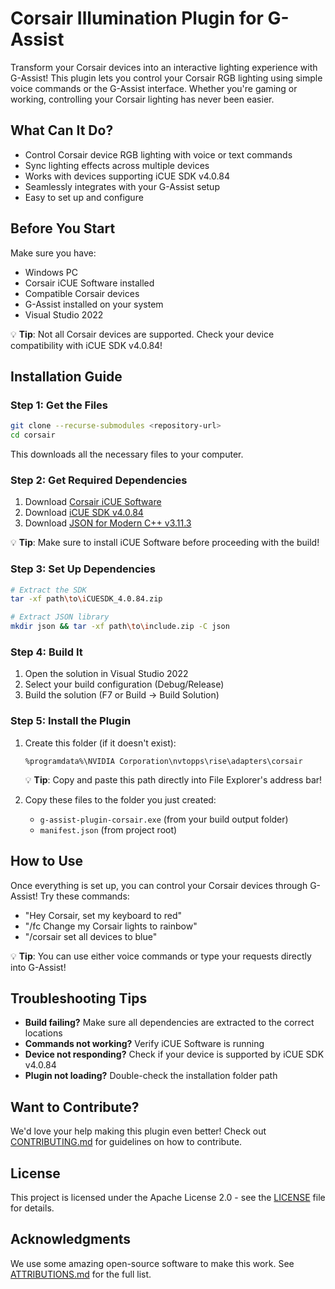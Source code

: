 # Corsair Illumination Plugin for G-Assist

Transform your Corsair devices into an interactive lighting experience with G-Assist! This plugin lets you control your Corsair RGB lighting using simple voice commands or the G-Assist interface. Whether you're gaming or working, controlling your Corsair lighting has never been easier.

## What Can It Do?
- Control Corsair device RGB lighting with voice or text commands
- Sync lighting effects across multiple devices
- Works with devices supporting iCUE SDK v4.0.84
- Seamlessly integrates with your G-Assist setup
- Easy to set up and configure

## Before You Start
Make sure you have:
- Windows PC
- Corsair iCUE Software installed
- Compatible Corsair devices
- G-Assist installed on your system
- Visual Studio 2022

💡 **Tip**: Not all Corsair devices are supported. Check your device compatibility with iCUE SDK v4.0.84!

## Installation Guide

### Step 1: Get the Files
```bash
git clone --recurse-submodules <repository-url>
cd corsair
```
This downloads all the necessary files to your computer.

### Step 2: Get Required Dependencies
1. Download [Corsair iCUE Software](https://www.corsair.com/us/en/s/downloads)
2. Download [iCUE SDK v4.0.84](https://github.com/CorsairOfficial/cue-sdk/releases/download/v4.0.84/iCUESDK_4.0.84.zip)
3. Download [JSON for Modern C++ v3.11.3](https://github.com/nlohmann/json/releases/download/v3.11.3/include.zip)

💡 **Tip**: Make sure to install iCUE Software before proceeding with the build!

### Step 3: Set Up Dependencies
```bash
# Extract the SDK
tar -xf path\to\iCUESDK_4.0.84.zip

# Extract JSON library
mkdir json && tar -xf path\to\include.zip -C json
```

### Step 4: Build It
1. Open the solution in Visual Studio 2022
2. Select your build configuration (Debug/Release)
3. Build the solution (F7 or Build → Build Solution)

### Step 5: Install the Plugin
1. Create this folder (if it doesn't exist):
   ```
   %programdata%\NVIDIA Corporation\nvtopps\rise\adapters\corsair
   ```
   💡 **Tip**: Copy and paste this path directly into File Explorer's address bar!

2. Copy these files to the folder you just created:
   - `g-assist-plugin-corsair.exe` (from your build output folder)
   - `manifest.json` (from project root)

## How to Use
Once everything is set up, you can control your Corsair devices through G-Assist! Try these commands:
- "Hey Corsair, set my keyboard to red"
- "/fc Change my Corsair lights to rainbow"
- "/corsair set all devices to blue"

💡 **Tip**: You can use either voice commands or type your requests directly into G-Assist!

## Troubleshooting Tips
- **Build failing?** Make sure all dependencies are extracted to the correct locations
- **Commands not working?** Verify iCUE Software is running
- **Device not responding?** Check if your device is supported by iCUE SDK v4.0.84
- **Plugin not loading?** Double-check the installation folder path

## Want to Contribute?
We'd love your help making this plugin even better! Check out [CONTRIBUTING.md](CONTRIBUTING.md) for guidelines on how to contribute.

## License
This project is licensed under the Apache License 2.0 - see the [LICENSE](LICENSE) file for details.

## Acknowledgments
We use some amazing open-source software to make this work. See [ATTRIBUTIONS.md](ATTRIBUTIONS.md) for the full list.
